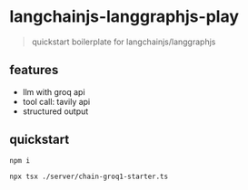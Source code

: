 # langchainjs-langgraphjs-play

> quickstart boilerplate for langchainjs/langgraphjs

## features

- llm with groq api
- tool call: tavily api
- structured output

## quickstart

```shell
npm i

npx tsx ./server/chain-groq1-starter.ts
```

